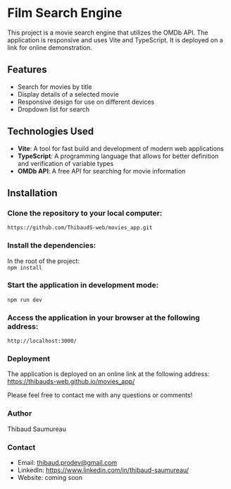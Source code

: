 # Film Search Engine

This project is a movie search engine that utilizes the OMDb API. The application is responsive and uses Vite and TypeScript. It is deployed on a link for online demonstration.

## Features

-   Search for movies by title
-   Display details of a selected movie
-   Responsive design for use on different devices
-   Dropdown list for search

## Technologies Used

-   **Vite**: A tool for fast build and development of modern web applications
-   **TypeScript**: A programming language that allows for better definition and verification of variable types
-   **OMDb API**: A free API for searching for movie information

## Installation

### Clone the repository to your local computer:

`https://github.com/ThibaudS-web/movies_app.git`

### Install the dependencies:

In the root of the project:  
`npm install`

### Start the application in development mode: 

`npm run dev`

### Access the application in your browser at the following address:

`http://localhost:3000/`

### Deployment

The application is deployed on an online link at the following address: https://thibauds-web.github.io/movies_app/

Please feel free to contact me with any questions or comments!

### Author

Thibaud Saumureau

### Contact

-   Email: thibaud.prodev@gmail.com
-   LinkedIn: https://www.linkedin.com/in/thibaud-saumureau/
-   Website: coming soon
